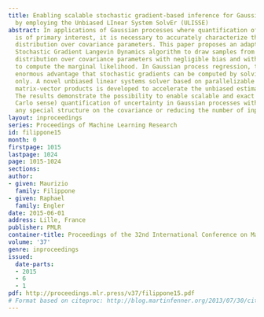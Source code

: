 ```yaml
---
title: Enabling scalable stochastic gradient-based inference for Gaussian processes
  by employing the Unbiased LInear System SolvEr (ULISSE)
abstract: In applications of Gaussian processes where quantification of uncertainty
  is of primary interest, it is necessary to accurately characterize the posterior
  distribution over covariance parameters. This paper proposes an adaptation of the
  Stochastic Gradient Langevin Dynamics algorithm to draw samples from the posterior
  distribution over covariance parameters with negligible bias and without the need
  to compute the marginal likelihood. In Gaussian process regression, this has the
  enormous advantage that stochastic gradients can be computed by solving linear systems
  only. A novel unbiased linear systems solver based on parallelizable covariance
  matrix-vector products is developed to accelerate the unbiased estimation of gradients.
  The results demonstrate the possibility to enable scalable and exact (in a Monte
  Carlo sense) quantification of uncertainty in Gaussian processes without imposing
  any special structure on the covariance or reducing the number of input vectors.
layout: inproceedings
series: Proceedings of Machine Learning Research
id: filippone15
month: 0
firstpage: 1015
lastpage: 1024
page: 1015-1024
sections: 
author:
- given: Maurizio
  family: Filippone
- given: Raphael
  family: Engler
date: 2015-06-01
address: Lille, France
publisher: PMLR
container-title: Proceedings of the 32nd International Conference on Machine Learning
volume: '37'
genre: inproceedings
issued:
  date-parts:
  - 2015
  - 6
  - 1
pdf: http://proceedings.mlr.press/v37/filippone15.pdf
# Format based on citeproc: http://blog.martinfenner.org/2013/07/30/citeproc-yaml-for-bibliographies/
---
```

